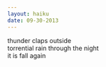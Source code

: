 ```yaml
---
layout: haiku
date: 09-30-2013
---
```


thunder claps outside<br>
torrential rain through the night<br>
it is fall again
